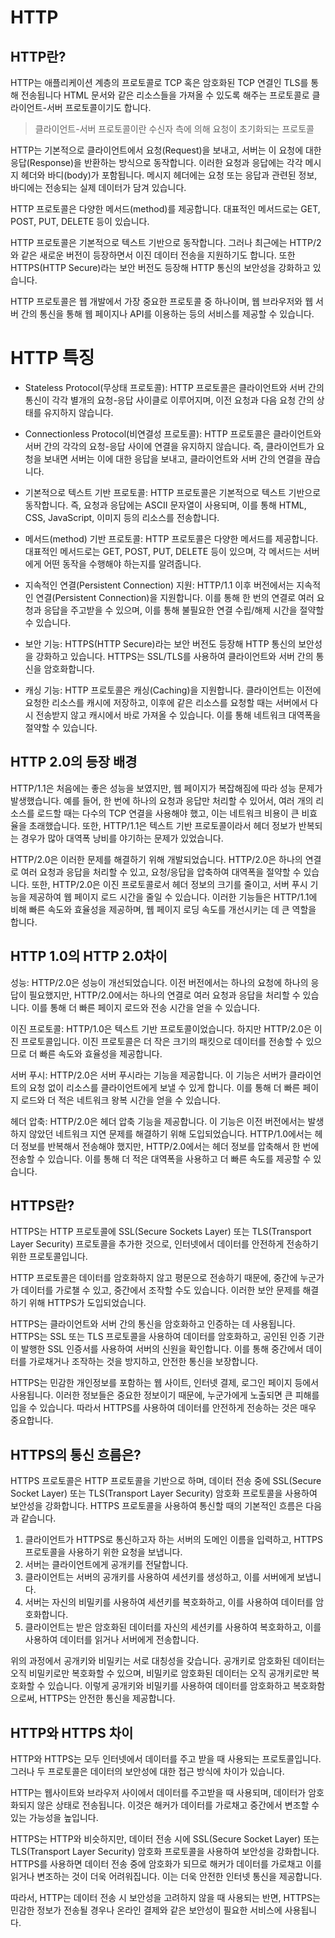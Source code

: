 # HTTP

## HTTP란?
HTTP는 애플리케이션 계층의 프로토콜로 TCP 혹은 암호화된 TCP 연결인 TLS를 통해 전송됩니다
HTML 문서와 같은 리소스들을 가져올 수 있도록 해주는 프로토콜로 클라이언트-서버 프로토콜이기도 합니다.

> 클라이언트-서버 프로토콜이란 수신자 측에 의해 요청이 초기화되는 프로토콜

HTTP는 기본적으로 클라이언트에서 요청(Request)을 보내고, 서버는 이 요청에 대한 응답(Response)을 반환하는 방식으로 동작합니다. 이러한 요청과 응답에는 각각 메시지 헤더와 바디(body)가 포함됩니다. 메시지 헤더에는 요청 또는 응답과 관련된 정보, 바디에는 전송되는 실제 데이터가 담겨 있습니다.

HTTP 프로토콜은 다양한 메서드(method)를 제공합니다.
대표적인 메서드로는 GET, POST, PUT, DELETE 등이 있습니다.

HTTP 프로토콜은 기본적으로 텍스트 기반으로 동작합니다. 그러나 최근에는 HTTP/2와 같은 새로운 버전이 등장하면서 이진 데이터 전송을 지원하기도 합니다. 또한 HTTPS(HTTP Secure)라는 보안 버전도 등장해 HTTP 통신의 보안성을 강화하고 있습니다.

HTTP 프로토콜은 웹 개발에서 가장 중요한 프로토콜 중 하나이며, 웹 브라우저와 웹 서버 간의 통신을 통해 웹 페이지나 API를 이용하는 등의 서비스를 제공할 수 있습니다.

# HTTP 특징
- Stateless Protocol(무상태 프로토콜): HTTP 프로토콜은 클라이언트와 서버 간의 통신이 각각 별개의 요청-응답 사이클로 이루어지며, 이전 요청과 다음 요청 간의 상태를 유지하지 않습니다.

- Connectionless Protocol(비연결성 프로토콜): HTTP 프로토콜은 클라이언트와 서버 간의 각각의 요청-응답 사이에 연결을 유지하지 않습니다. 즉, 클라이언트가 요청을 보내면 서버는 이에 대한 응답을 보내고, 클라이언트와 서버 간의 연결을 끊습니다.

- 기본적으로 텍스트 기반 프로토콜: HTTP 프로토콜은 기본적으로 텍스트 기반으로 동작합니다. 즉, 요청과 응답에는 ASCII 문자열이 사용되며, 이를 통해 HTML, CSS, JavaScript, 이미지 등의 리소스를 전송합니다.

- 메서드(method) 기반 프로토콜: HTTP 프로토콜은 다양한 메서드를 제공합니다. 대표적인 메서드로는 GET, POST, PUT, DELETE 등이 있으며, 각 메서드는 서버에게 어떤 동작을 수행해야 하는지를 알려줍니다.

- 지속적인 연결(Persistent Connection) 지원: HTTP/1.1 이후 버전에서는 지속적인 연결(Persistent Connection)을 지원합니다. 이를 통해 한 번의 연결로 여러 요청과 응답을 주고받을 수 있으며, 이를 통해 불필요한 연결 수립/해제 시간을 절약할 수 있습니다.

- 보안 기능: HTTPS(HTTP Secure)라는 보안 버전도 등장해 HTTP 통신의 보안성을 강화하고 있습니다. HTTPS는 SSL/TLS를 사용하여 클라이언트와 서버 간의 통신을 암호화합니다.

- 캐싱 기능: HTTP 프로토콜은 캐싱(Caching)을 지원합니다. 클라이언트는 이전에 요청한 리소스를 캐시에 저장하고, 이후에 같은 리소스를 요청할 때는 서버에서 다시 전송받지 않고 캐시에서 바로 가져올 수 있습니다. 이를 통해 네트워크 대역폭을 절약할 수 있습니다.

## HTTP 2.0의 등장 배경
HTTP/1.1은 처음에는 좋은 성능을 보였지만, 웹 페이지가 복잡해짐에 따라 성능 문제가 발생했습니다. 예를 들어, 한 번에 하나의 요청과 응답만 처리할 수 있어서, 여러 개의 리소스를 로드할 때는 다수의 TCP 연결을 사용해야 했고, 이는 네트워크 비용이 큰 비효율을 초래했습니다. 또한, HTTP/1.1은 텍스트 기반 프로토콜이라서 헤더 정보가 반복되는 경우가 많아 대역폭 낭비를 야기하는 문제가 있었습니다.

HTTP/2.0은 이러한 문제를 해결하기 위해 개발되었습니다. HTTP/2.0은 하나의 연결로 여러 요청과 응답을 처리할 수 있고, 요청/응답을 압축하여 대역폭을 절약할 수 있습니다. 또한, HTTP/2.0은 이진 프로토콜로서 헤더 정보의 크기를 줄이고, 서버 푸시 기능을 제공하여 웹 페이지 로드 시간을 줄일 수 있습니다. 이러한 기능들은 HTTP/1.1에 비해 빠른 속도와 효율성을 제공하며, 웹 페이지 로딩 속도를 개선시키는 데 큰 역할을 합니다.

## HTTP 1.0의 HTTP 2.0차이
성능: HTTP/2.0은 성능이 개선되었습니다. 이전 버전에서는 하나의 요청에 하나의 응답이 필요했지만, HTTP/2.0에서는 하나의 연결로 여러 요청과 응답을 처리할 수 있습니다. 이를 통해 더 빠른 페이지 로드와 전송 시간을 얻을 수 있습니다.

이진 프로토콜: HTTP/1.0은 텍스트 기반 프로토콜이었습니다. 하지만 HTTP/2.0은 이진 프로토콜입니다. 이진 프로토콜은 더 작은 크기의 패킷으로 데이터를 전송할 수 있으므로 더 빠른 속도와 효율성을 제공합니다.

서버 푸시: HTTP/2.0은 서버 푸시라는 기능을 제공합니다. 이 기능은 서버가 클라이언트의 요청 없이 리소스를 클라이언트에게 보낼 수 있게 합니다. 이를 통해 더 빠른 페이지 로드와 더 적은 네트워크 왕복 시간을 얻을 수 있습니다.

헤더 압축: HTTP/2.0은 헤더 압축 기능을 제공합니다. 이 기능은 이전 버전에서는 발생하지 않았던 네트워크 지연 문제를 해결하기 위해 도입되었습니다. HTTP/1.0에서는 헤더 정보를 반복해서 전송해야 했지만, HTTP/2.0에서는 헤더 정보를 압축해서 한 번에 전송할 수 있습니다. 이를 통해 더 적은 대역폭을 사용하고 더 빠른 속도를 제공할 수 있습니다.

## HTTPS란?
HTTPS는 HTTP 프로토콜에 SSL(Secure Sockets Layer) 또는 TLS(Transport Layer Security) 프로토콜을 추가한 것으로, 인터넷에서 데이터를 안전하게 전송하기 위한 프로토콜입니다.

HTTP 프로토콜은 데이터를 암호화하지 않고 평문으로 전송하기 때문에, 중간에 누군가가 데이터를 가로챌 수 있고, 중간에서 조작할 수도 있습니다. 이러한 보안 문제를 해결하기 위해 HTTPS가 도입되었습니다.

HTTPS는 클라이언트와 서버 간의 통신을 암호화하고 인증하는 데 사용됩니다. HTTPS는 SSL 또는 TLS 프로토콜을 사용하여 데이터를 암호화하고, 공인된 인증 기관이 발행한 SSL 인증서를 사용하여 서버의 신원을 확인합니다. 이를 통해 중간에서 데이터를 가로채거나 조작하는 것을 방지하고, 안전한 통신을 보장합니다.

HTTPS는 민감한 개인정보를 포함하는 웹 사이트, 인터넷 결제, 로그인 페이지 등에서 사용됩니다. 이러한 정보들은 중요한 정보이기 때문에, 누군가에게 노출되면 큰 피해를 입을 수 있습니다. 따라서 HTTPS를 사용하여 데이터를 안전하게 전송하는 것은 매우 중요합니다.

## HTTPS의 통신 흐름은?
HTTPS 프로토콜은 HTTP 프로토콜을 기반으로 하며, 데이터 전송 중에 SSL(Secure Socket Layer) 또는 TLS(Transport Layer Security) 암호화 프로토콜을 사용하여 보안성을 강화합니다. HTTPS 프로토콜을 사용하여 통신할 때의 기본적인 흐름은 다음과 같습니다.

1. 클라이언트가 HTTPS로 통신하고자 하는 서버의 도메인 이름을 입력하고, HTTPS 프로토콜을 사용하기 위한 요청을 보냅니다.
2. 서버는 클라이언트에게 공개키를 전달합니다.
3. 클라이언트는 서버의 공개키를 사용하여 세션키를 생성하고, 이를 서버에게 보냅니다.
4. 서버는 자신의 비밀키를 사용하여 세션키를 복호화하고, 이를 사용하여 데이터를 암호화합니다.
5. 클라이언트는 받은 암호화된 데이터를 자신의 세션키를 사용하여 복호화하고, 이를 사용하여 데이터를 읽거나 서버에게 전송합니다.

위의 과정에서 공개키와 비밀키는 서로 대칭성을 갖습니다. 공개키로 암호화된 데이터는 오직 비밀키로만 복호화할 수 있으며, 비밀키로 암호화된 데이터는 오직 공개키로만 복호화할 수 있습니다. 이렇게 공개키와 비밀키를 사용하여 데이터를 암호화하고 복호화함으로써, HTTPS는 안전한 통신을 제공합니다.

## HTTP와 HTTPS 차이
HTTP와 HTTPS는 모두 인터넷에서 데이터를 주고 받을 때 사용되는 프로토콜입니다. 그러나 두 프로토콜은 데이터의 보안성에 대한 접근 방식에 차이가 있습니다.

HTTP는 웹사이트와 브라우저 사이에서 데이터를 주고받을 때 사용되며, 데이터가 암호화되지 않은 상태로 전송됩니다. 이것은 해커가 데이터를 가로채고 중간에서 변조할 수 있는 가능성을 높입니다.

HTTPS는 HTTP와 비슷하지만, 데이터 전송 시에 SSL(Secure Socket Layer) 또는 TLS(Transport Layer Security) 암호화 프로토콜을 사용하여 보안성을 강화합니다. HTTPS를 사용하면 데이터 전송 중에 암호화가 되므로 해커가 데이터를 가로채고 이를 읽거나 변조하는 것이 더욱 어려워집니다. 이는 더욱 안전한 인터넷 통신을 제공합니다.

따라서, HTTP는 데이터 전송 시 보안성을 고려하지 않을 때 사용되는 반면, HTTPS는 민감한 정보가 전송될 경우나 온라인 결제와 같은 보안성이 필요한 서비스에 사용됩니다.

